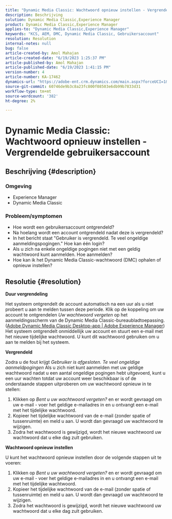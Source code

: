 ```yaml
---
title: "Dynamic Media Classic: Wachtwoord opnieuw instellen - Vergrendeld gebruikersaccount"
description: Beschrijving
solution: Dynamic Media Classic,Experience Manager
product: Dynamic Media Classic,Experience Manager
applies-to: "Dynamic Media Classic,Experience Manager"
keywords: "KCS, AEM, DMC, Dynamic Media Classic, Gebruikersaccount"
resolution: Resolution
internal-notes: null
bug: false
article-created-by: Amol Mahajan
article-created-date: "6/19/2023 1:25:37 PM"
article-published-by: Amol Mahajan
article-published-date: "6/19/2023 1:41:15 PM"
version-number: 4
article-number: KA-17462
dynamics-url: "https://adobe-ent.crm.dynamics.com/main.aspx?forceUCI=1&pagetype=entityrecord&etn=knowledgearticle&id=f22389c5-a40e-ee11-8f6d-6045bd006b25"
source-git-commit: 60746de9b3c8a23fc800f08503e6db99b7833d31
workflow-type: tm+mt
source-wordcount: '382'
ht-degree: 2%

---
```


# Dynamic Media Classic: Wachtwoord opnieuw instellen - Vergrendelde gebruikersaccount

## Beschrijving {#description}


### <b>Omgeving</b>

- Experience Manager
- Dynamic Media Classic




### <b>Probleem/symptomen</b>

- Hoe wordt een gebruikersaccount ontgrendeld?
- Na hoelang wordt een account ontgrendeld nadat deze is vergrendeld?
- In het bericht staat &quot;Gebruiker is vergrendeld. Te veel ongeldige aanmeldingspogingen.&quot; Hoe kan één login?
- Als u zich na enkele ongeldige pogingen niet met een geldig wachtwoord kunt aanmelden. Hoe aanmelden?
- Hoe kan ik het Dynamic Media Classic-wachtwoord (DMC) ophalen of opnieuw instellen?



## Resolutie {#resolution}


<b>Duur vergrendeling</b>

Het systeem ontgrendelt de account automatisch na een uur als u niet probeert u aan te melden tussen deze periode. Klik op de koppeling om uw account te ontgrendelen *Uw wachtwoord vergeten* op het aanmeldingsscherm van de Dynamic Media Classic-bureaubladtoepassing. ([Adobe Dynamic Media Classic Desktop-app | Adobe Experience Manager](https://experienceleague.adobe.com/docs/dynamic-media-classic/using/new-ui-2020.html?lang=en)) Het systeem ontgrendelt onmiddellijk uw account en stuurt een e-mail met het nieuwe tijdelijke wachtwoord. U kunt dit wachtwoord gebruiken om u aan te melden bij het systeem.



<b>Vergrendeld</b>

Zodra u de fout krijgt *Gebruiker is afgesloten. Te veel ongeldige aanmeldpogingen* Als u zich niet kunt aanmelden met uw geldige wachtwoord nadat u een aantal ongeldige pogingen hebt uitgevoerd, kunt u een uur wachten totdat uw account weer beschikbaar is of de onderstaande stappen uitproberen om uw wachtwoord opnieuw in te stellen:

1. Klikken op *Bent u uw wachtwoord vergeten?* en er wordt gevraagd om uw e-mail - voer het geldige e-mailadres in en u ontvangt een e-mail met het tijdelijke wachtwoord.
2. Kopieer het tijdelijke wachtwoord van de e-mail (zonder spatie of tussenruimte) en meld u aan. U wordt dan gevraagd uw wachtwoord te wijzigen.
3. Zodra het wachtwoord is gewijzigd, wordt het nieuwe wachtwoord uw wachtwoord dat u elke dag zult gebruiken.


<b>Wachtwoord opnieuw instellen</b>

U kunt het wachtwoord opnieuw instellen door de volgende stappen uit te voeren:

1. Klikken op *Bent u uw wachtwoord vergeten?* en er wordt gevraagd om uw e-mail - voer het geldige e-mailadres in en u ontvangt een e-mail met het tijdelijke wachtwoord.
2. Kopieer het tijdelijke wachtwoord van de e-mail (zonder spatie of tussenruimte) en meld u aan. U wordt dan gevraagd uw wachtwoord te wijzigen.
3. Zodra het wachtwoord is gewijzigd, wordt het nieuwe wachtwoord uw wachtwoord dat u elke dag zult gebruiken.


